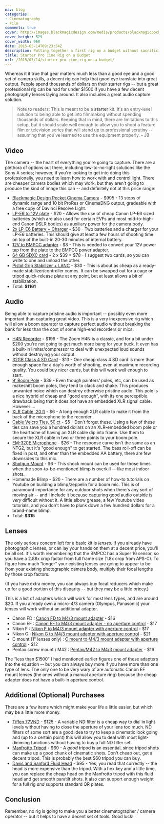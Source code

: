 ```yaml
---
nav: blog
categories:
- Cinematography
- Film
comments: true
cover: http://images.blackmagicdesign.com/media/products/blackmagicpocketcinemacamera/landing/shoot-digital-film.jpg
cover_height: 529
cover_width: 960
date: 2015-05-14T09:23:54Z
description: Putting together a first rig on a budget without sacrificing quality
title: Starter Pro Cine Rig on a Budget
url: /2015/05/14/starter-pro-cine-rig-on-a-budget/
---
```


Whereas it it true that gear matters much less than a good eye and a good set of camera skills, a decent rig can help that good eye translate into great output. People spend thousands of dollars on their starter rigs -- but a great professional rig can be had for under $1500 if you have a few decent photography lenses laying around. It also includes a great audio capture solution.

<!--more-->

> Note to readers: This is meant to be a **starter** kit. It's an entry-level solution to being able to get into filmmaking without spending thousands of dollars. Keeping that in mind, there are limitations to this setup, but it should scale well enough to allow you to shoot a feature film or television series that will stand up to professional scrutiny -- assuming that you've learned to use the equipment properly. - JB

## Video

The camera -- the heart of everything you're going to capture. There are a plethora of options out there, including low-to-no-light solutions like the Sony A series; however, if you're looking to get into doing this professionally, you need to learn how to work with and control light. There are cheaper camera bodies which may work, but they aren't going to produce the kind of image this can -- and definitely not at this price range:

 * [Blackmagic Design Pocket Cinema Camera](http://amzn.to/1PkaMNB) - $995 - 13 stops of dynamic range and 10 bit ProRes or CinemaDNG output, gradeable with a free copy of Davinci Resolve Light. 
 * [LP-E6 to 12V plate](http://www.proamusa.com/Canon-LP-E6-LCD-Monitor-Battery-Adapter-Plate-p/7-lcdba3.htm) - $20 - Allows the use of cheap Canon LP-E6 sized batteries (which are also used for certain EVFs and most mid-to-high-end Canon DSLR bodies) as auxiliary power for the camera body.
 * [2x LP-E6 Battery + Charger](http://amzn.to/1K74bCO) - $30 - Two batteries and a charger for your LP-E6 batteries. This should give at least a few hours of shooting time on top of the built-in 20-30 minutes of internal battery.
 * [12V to BMPCC adapter](http://amzn.to/1Ff5f4l) - $8 - This is needed to convert your 12V power tap from the plate to the BMPCC power adapter.
 * [64 GB SDXC card](http://amzn.to/1E6q7FL) - 2 x $39 = $78 - I suggest two cards, so you can write to one and unload the other. 
 * [Pistol Grip Stabilizer + LANC](http://amzn.to/1bQEKGJ) - $30 - This is about as cheap as a ready-made stabilizer/controller comes. It can be swapped out for a cage or tripod quick-release plate at any point, but at least allows a bit of stabilization.
 * Total: **$1161**

## Audio

Being able to capture pristine audio is important -- possibly even more important than capturing great video. This is a very inexpensive rig which will allow a boom operator to capture perfect audio without breaking the bank for less than the cost of some high-end recorders or mics.

 * [H4N Recorder](http://amzn.to/1G75mzK) - $199 - The Zoom H4N is a classic, and for a bit under $200 you're not going to get much more bang for your buck. It even has a built-in limiter/compressor to deal with unexpected loud sounds without destroying your output.
 * [32GB Class 4 SD Card](http://amzn.to/1EDRFUs) - $13 - One cheap class 4 SD card is more than enough space for a day's worth of shooting, even at maximum recording quality. You could buy nicer cards, but this will work well enough to start.
 * [9' Boom Pole](http://amzn.to/1JecAmu) - $39 - Even though painters' poles, etc, can be used as makeshift boom poles, they tend to clack and shake. This produces unwanted noice which can destroy otherwise pristine audio. This pole is a nice hybrid of cheap and "good enough", with its one perceptible drawback being that it does not have an embedded XLR signal cable. However ...
 * [XLR Cable, 20 ft](http://amzn.to/1G75Wxs) - $6 - A long enough XLR cable to make it from the back of the microphone to the recorder.
 * [Cable Velcro Ties, 50 ct](http://www.lowes.com/pd_172729-388-90924___) - $5 - Don't forget these. Using a few of these ties can save you a hundred dollars on an XLR-embedded boom pole or the heartache of having an XLR cable dip into frame. Use them to secure the XLR cable in two or three points to your boom pole.
 * [EM-320E Microphone](http://amzn.to/1G76mDW) - $26 - The response curve isn't the same as an NTG2, but it's "good enough" to get started. The bass roll-off can be fixed in post, and other than the embedded AA battery, there are few downsides to this mic.
 * [Shotgun Mount](http://www.ebay.com/itm/Shotgun-Microphone-Mic-Suspension-Shock-Mount-Pencil-Clamp-Condenser-Holder-Clip-/281688667764) - $6 - This shock mount can be used for those times when the soon-to-be-mentioned blimp is overkill -- like most indoor shots.
 * Homemade Blimp - $20 - There are a number of how-to tutorials on Youtube on building a blimp/zeppelin for a boom mic. This is of paramount importance for any outdoor shots when there's any sort of moving air -- and I include it because capturing good audio outside is *very* difficult without it. A little elbow grease, a few Youtube video tutorials, and you don't have to plunk down a few hundred dollars for a brand-name blimp.
 * Total: **$315**

## Lenses

The only serious concern left for a basic kit is *lenses*. If you already have photographic lenses, or can lay your hands on them at a decent price, you'll be all set. It's worth remembering that the BMPCC has a Super 16 sensor, so you have a 2.88x crop factor from full frame size (1.8x crop from APS-C). To figure how much "longer" your existing lenses are going to appear to be from your existing photographic camera body, multiply their focal lengths by those crop factors.

(If you have extra money, you can always buy focal reducers which make up for a good portion of this disparity -- but they may be a little pricey.)

This is a list of adapters which will work for most lens types, and are around $20. If you already own a micro-4/3 camera (Olympus, Panasonic) your lenses will  work without an additional adapter.

 * Canon FD : [Canon FD to M4/3 mount adapter](http://amzn.to/1L3KCsP) - $16
 * Canon EF : [Canon EF to M4/3 mount adapter - no aperture control](http://amzn.to/1H4wFXE) - $17
 * Nikon F : [Nikon F to M4/3 mount adapter with aperture control](http://amzn.to/1QKZrUd) - $17
 * Nikon G : [Nikon G to M4/3 mount adapter with aperture control](http://amzn.to/1QKZoI6) - $21
 * C mount (1" lenses only) : [C mount to M4/3 mount adapter with aperture control](http://amzn.to/1AYfwN1) - $12
 * Pentax screw mount / M42 : [Pentax/M42 to M4/3 mount adapter](http://amzn.to/1cyGNQo) - $16

The "less than $1500" I had mentioned earlier figures one of these adapters into the equation -- but you can always buy more if you have more than one type of lens. The only one to be very wary of are automatic Canon EF mount lenses (the ones without a manual aperture ring) because the cheap adapter does not have a built-in aperture control.

## Additional (Optional) Purchases

There are a few items which might make your life a little easier, but which may be a little more money.

 * [Tiffen 77VND](http://amzn.to/1JgLzPs) - $125 - A variable ND filter is a cheap way to dial in light levels without having to close the aperture of your lens too much. ND filters of some sort are a good idea to try to keep a cinematic look going and (up to a certain point) this will allow you to deal with most light-dimming functions without having to buy a full ND filter set.
 * [Manfrotto Tripod](http://amzn.to/1cA1kEb) - $60 - A *good* tripod is an essential, since tripod shots can make up a good chunk of cinematic shots. Don't cheap out, get a decent tripod. This is probably the best $60 tripod you can buy.
 * [Davis and Sanford Fluid Head](http://amzn.to/1cA1Lhy) - $95 - Yes, you read that correctly -- the head is more expensive than the tripod. With a hex key and a little time, you can replace the cheap head on the Manfrotto tripod with this fluid head and get smooth pan/tilt shots. It also can support enough weight for a full rig *and* supports standard QR plates.

## Conclusion

Remember, no rig is going to make you a better cinematographer / camera operator -- but it helps to have a decent set of tools. Good luck!
